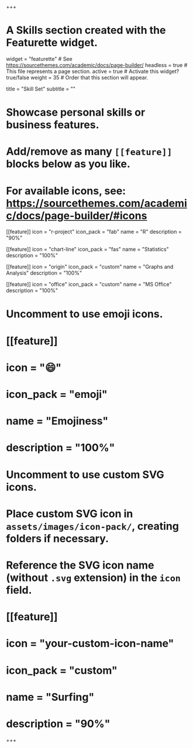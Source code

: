 +++
# A Skills section created with the Featurette widget.
widget = "featurette"  # See https://sourcethemes.com/academic/docs/page-builder/
headless = true  # This file represents a page section.
active = true  # Activate this widget? true/false
weight = 35  # Order that this section will appear.

title = "Skill Set"
subtitle = ""

# Showcase personal skills or business features.
# 
# Add/remove as many `[[feature]]` blocks below as you like.
# 
# For available icons, see: https://sourcethemes.com/academic/docs/page-builder/#icons

[[feature]]
  icon = "r-project"
  icon_pack = "fab"
  name = "R"
  description = "90%"
  
[[feature]]
  icon = "chart-line"
  icon_pack = "fas"
  name = "Statistics"
  description = "100%"  
  
[[feature]]
  icon = "origin"
  icon_pack = "custom"
  name = "Graphs and Analysis"
  description = "100%"

[[feature]]
  icon = "office"
  icon_pack = "custom"
  name = "MS Office"
  description = "100%"
  
# Uncomment to use emoji icons.
# [[feature]]
#  icon = ":smile:"
#  icon_pack = "emoji"
#  name = "Emojiness"
#  description = "100%"  

# Uncomment to use custom SVG icons.
# Place custom SVG icon in `assets/images/icon-pack/`, creating folders if necessary.
# Reference the SVG icon name (without `.svg` extension) in the `icon` field.
# [[feature]]
#  icon = "your-custom-icon-name"
#  icon_pack = "custom"
#  name = "Surfing"
#  description = "90%"

+++

